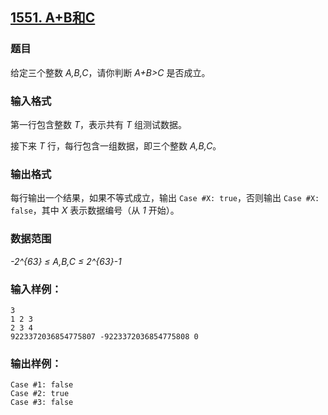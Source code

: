 ## [1551. A+B和C](https://www.acwing.com/problem/content/1553/)

### 题目

给定三个整数 *A,B,C*，请你判断 *A+B>C* 是否成立。

### 输入格式

第一行包含整数 *T*，表示共有 *T* 组测试数据。

接下来 *T* 行，每行包含一组数据，即三个整数 *A,B,C*。

### 输出格式

每行输出一个结果，如果不等式成立，输出 `Case #X: true`，否则输出 `Case #X: false`，其中 *X* 表示数据编号（从 *1* 开始）。

### 数据范围

*-2^{63} ≤ A,B,C ≤ 2^{63}-1*

### 输入样例：

```
3
1 2 3
2 3 4
9223372036854775807 -9223372036854775808 0
```

### 输出样例：

```
Case #1: false
Case #2: true
Case #3: false
```
